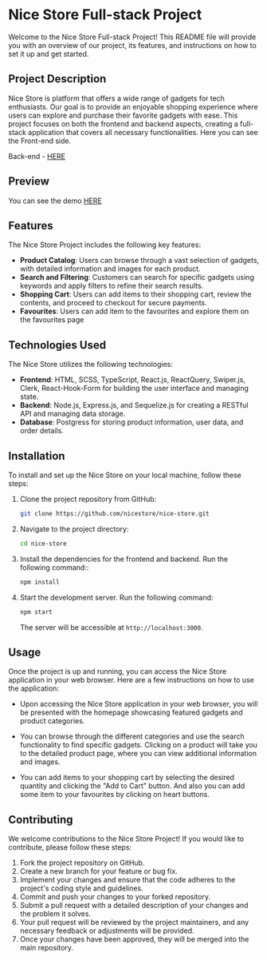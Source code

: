 # Nice Store Full-stack Project

Welcome to the Nice Store Full-stack Project! This README file will provide you with an overview of our project, its features, and instructions on how to set it up and get started.

## Project Description

Nice Store is platform that offers a wide range of gadgets for tech enthusiasts. Our goal is to provide an enjoyable shopping experience where users can explore and purchase their favorite gadgets with ease. This project focuses on both the frontend and backend aspects, creating a full-stack application that covers all necessary functionalities. Here you can see the Front-end side.

Back-end - [HERE](https://github.com/SolBingers/nice_store_api)

## Preview
You can see the demo [HERE](https://solbingers.github.io/nice_store/)

## Features

The Nice Store Project includes the following key features:

<!-- - **User Authentication**: Users can create accounts, log in, and manage their profiles. This feature enables personalized shopping experiences, order tracking, and saved preferences. -->
- **Product Catalog**: Users can browse through a vast selection of gadgets, with detailed information and images for each product.
- **Search and Filtering**: Customers can search for specific gadgets using keywords and apply filters to refine their search results.
- **Shopping Cart**: Users can add items to their shopping cart, review the contents, and proceed to checkout for secure payments.
- **Favourites**: Users can add item to the favourites and explore them on the favourites page

## Technologies Used

The Nice Store utilizes the following technologies:

- **Frontend**: HTML, SCSS, TypeScript, React.js, ReactQuery, Swiper.js, Clerk, React-Hook-Form for building the user interface and managing state.
- **Backend**: Node.js, Express.js, and Sequelize.js for creating a RESTful API and managing data storage.
- **Database**: Postgress for storing product information, user data, and order details.

## Installation

To install and set up the Nice Store on your local machine, follow these steps:

1. Clone the project repository from GitHub:

   ```bash
   git clone https://github.com/nicestore/nice-store.git
   ```

2. Navigate to the project directory:

   ```bash
   cd nice-store
   ```

3. Install the dependencies for the frontend and backend. Run the following command::

   ```bash
   npm install
   ```

6. Start the development server. Run the following command:

   ```bash
   npm start
   ```

   The server will be accessible at `http://localhost:3000`.

## Usage

Once the project is up and running, you can access the Nice Store application in your web browser. Here are a few instructions on how to use the application:

- Upon accessing the Nice Store application in your web browser, you will be presented with the homepage showcasing featured gadgets and product categories.

- You can browse through the different categories and use the search functionality to find specific gadgets. Clicking on a product will take you to the detailed product page, where you can view additional information and images.

- You can add items to your shopping cart by selecting the desired quantity and clicking the "Add to Cart" button. And also you can add some item to your favourites by clicking on heart buttons.

## Contributing

We welcome contributions to the Nice Store Project! If you would like to contribute, please follow these steps:

1. Fork the project repository on GitHub.
2. Create a new branch for your feature or bug fix.
3. Implement your changes and ensure that the code adheres to the project's coding style and guidelines.
4. Commit and push your changes to your forked repository.
5. Submit a pull request with a detailed description of your changes and the problem it solves.
6. Your pull request will be reviewed by the project maintainers, and any necessary feedback or adjustments will be provided.
7. Once your changes have been approved, they will be merged into the main repository.
